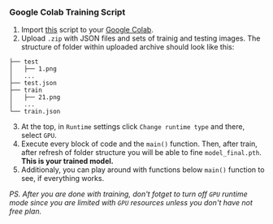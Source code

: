 ### Google Colab Training Script

1. Import [this](google-colab-training-script.ipynb) script to your [Google Colab](https://colab.research.google.com/).
2. Upload `.zip` with JSON files and sets of trainig and testing images. The structure of folder within uploaded archive should look like this:
```
├── test
│   ├── 1.png
│   ...
├── test.json
├── train
│   ├── 21.png
│   ...
└── train.json
```
3. At the top, in `Runtime` settings click `Change runtime type` and there, select `GPU`.
4. Execute every block of code and the `main()` function. Then, after train, after refresh of folder structure you will be able to fine `model_final.pth`. **This is your trained model.**
5. Additionaly, you can play around with functions below `main()` function to see, if everything works.

*PS. After you are done with training, don't fotget to turn off `GPU` runtime mode since you are limited with `GPU` resources unless you don't have not free plan.*
